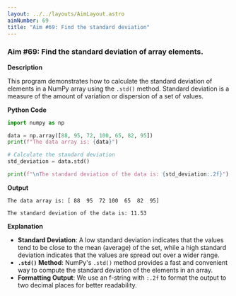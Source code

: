 ```yaml
---
layout: ../../layouts/AimLayout.astro
aimNumber: 69
title: "Aim #69: Find the standard deviation"
---
```


### Aim #69: Find the standard deviation of array elements.

**Description**

This program demonstrates how to calculate the standard deviation of elements in a NumPy array using the `.std()` method. Standard deviation is a measure of the amount of variation or dispersion of a set of values.

**Python Code**

```python
import numpy as np

data = np.array([88, 95, 72, 100, 65, 82, 95])
print(f"The data array is: {data}")

# Calculate the standard deviation
std_deviation = data.std()

print(f"\nThe standard deviation of the data is: {std_deviation:.2f}")
```

**Output**

```text
The data array is: [ 88  95  72 100  65  82  95]

The standard deviation of the data is: 11.53
```

**Explanation**

- **Standard Deviation**: A low standard deviation indicates that the values tend to be close to the mean (average) of the set, while a high standard deviation indicates that the values are spread out over a wider range.
- **`.std()` Method**: NumPy's `.std()` method provides a fast and convenient way to compute the standard deviation of the elements in an array.
- **Formatting Output**: We use an f-string with `:.2f` to format the output to two decimal places for better readability.

